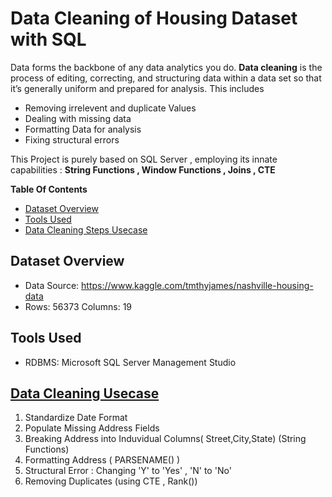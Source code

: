 # Data Cleaning of Housing Dataset with SQL

  Data forms the backbone of any data analytics you do. **Data cleaning** is the process of editing, correcting, and structuring data within a data set so that it’s generally       uniform and prepared for analysis. 
  This includes
  - Removing irrelevent and duplicate Values
  - Dealing with missing data
  - Formatting Data for analysis
  - Fixing structural errors
  
 This Project is purely based on SQL Server , employing its innate capabilities : **String Functions , Window Functions , Joins , CTE**
  
 
 **Table Of Contents**
 - [Dataset Overview](#dataset-overview "Dataset Overview")
 - [Tools Used](#tools-used "Tools USed")
 - [Data Cleaning Steps Usecase](#data-cleaning-usecase "Data Cleaning Steps Usecase")


## Dataset Overview
- Data Source: https://www.kaggle.com/tmthyjames/nashville-housing-data
- Rows: 56373 Columns: 19

## Tools Used
- RDBMS: Microsoft SQL Server Management Studio

## [Data Cleaning Usecase](https://github.com/grajie/Data-Cleaning--Using-SQL/blob/main/HousingData_DataCleaning.sql)
1. Standardize Date Format
2. Populate Missing Address Fields
3. Breaking Address into Induvidual Columns( Street,City,State) (String Functions)
4. Formatting Address ( PARSENAME() )
5. Structural Error : Changing 'Y' to 'Yes' , 'N' to 'No'
6. Removing Duplicates (using CTE , Rank())

